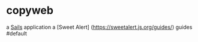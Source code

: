 # copyweb

a [Sails](http://sailsjs.org) application
a [Sweet Alert] (https://sweetalert.js.org/guides/) guides
#default

